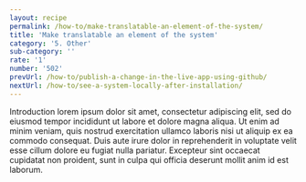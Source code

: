 ```yaml
---
layout: recipe
permalink: /how-to/make-translatable-an-element-of-the-system/
title: 'Make translatable an element of the system'
category: '5. Other'
sub-category: ''
rate: '1'
number: '502'
prevUrl: /how-to/publish-a-change-in-the-live-app-using-github/
nextUrl: /how-to/see-a-system-locally-after-installation/
---
```


Introduction lorem ipsum dolor sit amet, consectetur adipiscing elit, sed do eiusmod tempor incididunt ut labore et dolore magna aliqua. Ut enim ad minim veniam, quis nostrud exercitation ullamco laboris nisi ut aliquip ex ea commodo consequat. Duis aute irure dolor in reprehenderit in voluptate velit esse cillum dolore eu fugiat nulla pariatur. Excepteur sint occaecat cupidatat non proident, sunt in culpa qui officia deserunt mollit anim id est laborum.

